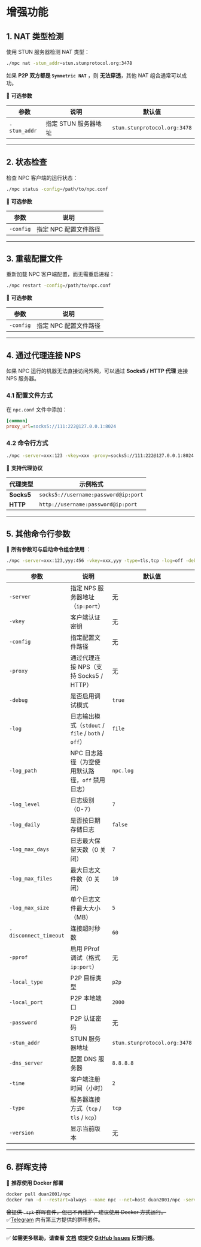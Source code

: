 # 增强功能

## 1. NAT 类型检测

使用 STUN 服务器检测 NAT 类型：
```bash
./npc nat -stun_addr=stun.stunprotocol.org:3478
```
如果 **P2P 双方都是 `Symmetric NAT`** ，则 **无法穿透**，其他 NAT 组合通常可以成功。

📌 **可选参数**

| 参数 | 说明 | 默认值 |
|------|------|------|
| `-stun_addr` | 指定 STUN 服务器地址 | `stun.stunprotocol.org:3478` |

---

## 2. 状态检查

检查 NPC 客户端的运行状态：
```bash
./npc status -config=/path/to/npc.conf
```
📌 **可选参数**

| 参数 | 说明 |
|------|------|
| `-config` | 指定 NPC 配置文件路径 |

---

## 3. 重载配置文件

重新加载 NPC 客户端配置，而无需重启进程：
```bash
./npc restart -config=/path/to/npc.conf
```
📌 **可选参数**

| 参数 | 说明 |
|------|------|
| `-config` | 指定 NPC 配置文件路径 |

---

## 4. 通过代理连接 NPS

如果 NPC 运行的机器无法直接访问外网，可以通过 **Socks5 / HTTP 代理** 连接 NPS 服务器。

### **4.1 配置文件方式**
在 `npc.conf` 文件中添加：
```ini
[common]
proxy_url=socks5://111:222@127.0.0.1:8024
```

### **4.2 命令行方式**
```bash
./npc -server=xxx:123 -vkey=xxx -proxy=socks5://111:222@127.0.0.1:8024
```

📌 **支持代理协议**

| 代理类型 | 示例格式 |
|---------|----------|
| **Socks5** | `socks5://username:password@ip:port` |
| **HTTP** | `http://username:password@ip:port` |

---

## 5. 其他命令行参数
📌 **所有参数可与启动命令组合使用** ：

```bash
./npc -server=xxx:123,yyy:456 -vkey=xxx,yyy -type=tls,tcp -log=off -debug=false
```

| 参数 | 说明 | 默认值 |
|------|------|------|
| `-server` | 指定 NPS 服务器地址（`ip:port`） | 无 |
| `-vkey` | 客户端认证密钥 | 无 |
| `-config` | 指定配置文件路径 | 无 |
| `-proxy` | 通过代理连接 NPS（支持 Socks5 / HTTP） | 无 |
| `-debug` | 是否启用调试模式 | `true` |
| `-log` | 日志输出模式（`stdout` / `file` / `both` / `off`） | `file` |
| `-log_path` | NPC 日志路径（为空使用默认路径，`off` 禁用日志） | `npc.log` |
| `-log_level` | 日志级别（0-7） | `7` |
| `-log_daily` | 是否按日期存储日志 | `false` |
| `-log_max_days` | 日志最大保留天数（0 关闭） | `7` |
| `-log_max_files` | 最大日志文件数（0 关闭） | `10` |
| `-log_max_size` | 单个日志文件最大大小（MB） | `5` |
| `-disconnect_timeout` | 连接超时秒数 | `60` |
| `-pprof` | 启用 PProf 调试（格式 `ip:port`） | 无 |
| `-local_type` | P2P 目标类型 | `p2p` |
| `-local_port` | P2P 本地端口 | `2000` |
| `-password` | P2P 认证密码 | 无 |
| `-stun_addr` | STUN 服务器地址 | `stun.stunprotocol.org:3478` |
| `-dns_server` | 配置 DNS 服务器 | `8.8.8.8` |
| `-time` | 客户端注册时间（小时） | `2` |
| `-type` | 服务器连接方式（`tcp` / `tls` / `kcp`） | `tcp` |
| `-version` | 显示当前版本 | 无 |

---

## 6. 群晖支持

📌 **推荐使用 Docker 部署**
```bash
docker pull duan2001/npc
docker run -d --restart=always --name npc --net=host duan2001/npc -server=xxx:123,yyy:456 -vkey=xxx,yyy -type=tls,tcp -log=off
```
~~曾提供 `.spk` 群晖套件，但已不再维护，建议使用 Docker 方式运行。~~ 
✅[Telegram](https://t.me/npsdev) 内有第三方提供的群晖套件。

---

✅ **如需更多帮助，请查看 [文档](https://github.com/djylb/nps) 或提交 [GitHub Issues](https://github.com/djylb/nps/issues) 反馈问题。**